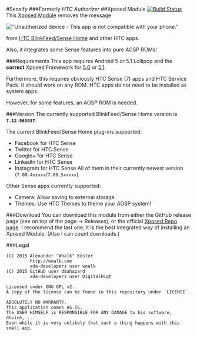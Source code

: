 #Sensify
###Formerly *HTC Authorizer*
##Xposed Module [![Build Status](https://travis-ci.org/woalk/HTCAuthorizer.svg?branch=master)](https://travis-ci.org/woalk/HTCAuthorizer)
This [Xposed Module](http://repo.xposed.info/) removes the message

!["Unauthorized device - This app is not compatible with your phone."](http://ext.woalk.de/img/github/htcblinkfeedunauth.png)

from [HTC BlinkFeed/Sense Home](https://play.google.com/store/apps/details?id=com.htc.launcher&hl=en) and other HTC apps.

Also, it integrates some Sense features into pure AOSP ROMs!

###Requirements
This app requires Android 5 or 5.1 Lollipop and the **correct** Xposed Framework
for [5.0](http://forum.xda-developers.com/showthread.php?t=3034811)
or [5.1](http://forum.xda-developers.com/showthread.php?t=3072979).

Furthermore, this requires obviously HTC Sense (7) apps and HTC Service Pack.
It should work on any ROM. HTC apps do not need to be installed as system apps.

However, for some features, an AOSP ROM is needed.

###Version
The currently supported BlinkFeed/Sense Home version is
**`7.12.563037`**.

The current BlinkFeed/Sense Home plug-ins supported:
- Facebook for HTC Sense
- Twitter for HTC Sense
- Google+ for HTC Sense
- LinkedIn for HTC Sense
- Instagram for HTC Sense
All of them in their currently newest version (`7.00.4xxxxx`/`7.00.5xxxxx`).

Other Sense apps currently supported:
- Camera: Allow saving to external storage.
- Themes: Use HTC Themes to theme your AOSP system!

###Download
You can download this module from either the GitHub release page (see on top of the page -> Releases),
or the official [Xposed Repo page](http://repo.xposed.info/module/com.woalk.apps.xposed.htcblinkfeedauthorizer).
I recommend the last one, it is the best integrated way of installing an Xposed Module.
(Also I can count downloads.)

###Legal
```
(C) 2015 Alexander "Woalk" Köster
         http://woalk.com
         xda-developers user woalk
(C) 2015 GitHub user d8ahazard
         xda-developers user DigitalHigh

Licensed under GNU GPL v2.
A copy of the license can be found in this repository under `LICENSE`.

ABSOLUTELY NO WARRANTY.
This application comes AS-IS.
The USER HIMSELF is RESPONSIBLE FOR ANY DAMAGE to his software, device, ...
Even while it is very unlikely that such a thing happens with this small app.
```
